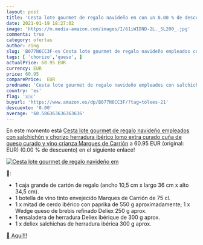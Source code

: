 ```yaml
---
layout: post
title: 'Cesta lote gourmet de regalo navideño em con un 0.00 % de descuento'
date: 2021-01-19 18:27:02
image: 'https://m.media-amazon.com/images/I/61iWIDND-2L._SL200_.jpg'
comments: true
category: ofertas
author: ring
slug: 'B077N6CC3F-es Cesta lote gourmet de regalo navideño empleados con...'
tags: [ 'chorizo','queso', ]
actualPrice: 60.95 EUR
currency: EUR
price: 60.95
comparePrice:  EUR
prodname: 'Cesta lote gourmet de regalo navideño empleados con salchichón y chorizo herradura ibérico  lomo extra curado  cuña de queso curado y vino crianza Marques de Carrión'
country: 'es'
flag: '🇪🇸'
buyurl: 'https://www.amazon.es/dp/B077N6CC3F/?tag=tolees-21'
descuento: '0.00'
average: '60.586363636363636'
---
```


En este momento está [Cesta lote gourmet de regalo navideño empleados con salchichón y chorizo herradura ibérico  lomo extra curado  cuña de queso curado y vino crianza Marques de Carrión](https://www.amazon.es/dp/B077N6CC3F/?tag=tolees-21) a 60.95 EUR (original:  EUR) (0.00 %  de descuento) en el siguiente enlace!

[![Cesta lote gourmet de regalo navideño em](https://m.media-amazon.com/images/I/61iWIDND-2L._SL200_.jpg)](https://www.amazon.es/dp/B077N6CC3F/?tag=tolees-21)

🔎:

- 1 caja grande de cartón de regalo (ancho 10,5 cm x largo 36 cm x alto 34,5 cm).
- 1 botella de vino tinto envejecido Marques de Carrión de 75 cl.
- 1 x mitad de cerdo ibérico con paprika de 550 g aproximadamente; 1 x Wedge queso de brebis refinado Deliex 250 g aprox.
- 1 ensaladera de herradura Deliex ibérique de 300 g aprox.
- 1 x deliex salchichas de herradura ibérica 300 g aprox.

[🛒 Aquí!!!](https://www.amazon.es/dp/B077N6CC3F/?tag=tolees-21)
